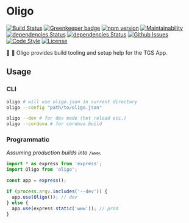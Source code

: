 # Oligo
[![Build Status](https://travis-ci.org/TGS-App/Oligo.svg?branch=master)](https://travis-ci.org/TGS-App/Oligo)
[![Greenkeeper badge](https://badges.greenkeeper.io/TGS-App/Oligo.svg)](https://greenkeeper.io/)
[![npm version](https://badge.fury.io/js/oligo.svg)](https://badge.fury.io/js/oligo)
[![Maintainability](https://api.codeclimate.com/v1/badges/78b940e33e89025e55d4/maintainability)](https://codeclimate.com/github/TGS-App/Oligo/maintainability)
[![dependencies Status](https://david-dm.org/tgs-app/oligo/status.svg)](https://david-dm.org/tgs-app/oligo)
[![dependencies Status](https://david-dm.org/tgs-app/oligo/dev-status.svg)](https://david-dm.org/tgs-app/oligo)
[![Github Issues](https://img.shields.io/github/issues/TGS-App/Oligo.svg)](https://github.com/TGS-App/Oligo/issues)
[![Code Style](https://img.shields.io/badge/code%20style-airbnb-brightgreen.svg?style=flat)](https://github.com/airbnb/javascript)
[![License](https://img.shields.io/badge/license-MIT-yellow.svg?style=flat)](LICENSE)

🦖 🦕 Oligo provides build tooling and setup help for the TGS App.

## Usage

### CLI

```bash
oligo # will use oligo.json in current directory
oligo --config "path/to/oligo.json"

oligo --dev # for dev mode (hot reload etc.)
oligo --cordova # for cordova build
```

### Programmatic
_Assuming production builds into `/www`._
```ts
import * as express from 'express';
import Oligo from 'oligo';

const app = express();

if (process.argv.includes('--dev')) {
  app.use(Oligo()); // dev
} else {
  app.use(express.static('www')); // prod
}
```
